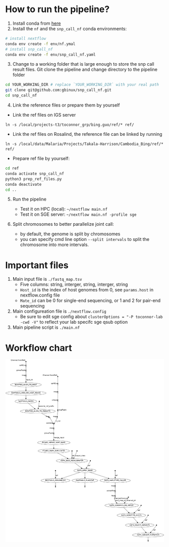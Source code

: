 # How to run the pipeline?

1. Install conda from [here](https://docs.conda.io/en/latest/miniconda.html)
2. Install the `nf` and the `snp_call_nf` conda environments:
```sh
# install nextflow
conda env create -f env/nf.ymal
# install snp_call_nf
conda env create -f env/snp_call_nf.yaml
```
3. Change to a working folder that is large enough to store the snp call result
files. Git clone the pipeline and change directory to the pipeline folder
```sh
cd YOUR_WORKING_DIR # replace `YOUR_WORKING_DIR` with your real path
git clone git@github.com:gbinux/snp_call_nf.git
cd snp_call_nf
```
4. Link the reference files or prepare them by yourself

- Link the ref files on IGS server
```
ln -s /local/projects-t3/toconnor_grp/bing.guo/ref/* ref/
```

- Link the ref files on Rosalind, the reference file can be linked by running
```
ln -s /local/data/Malaria/Projects/Takala-Harrison/Cambodia_Bing/ref/* ref/
```

- Prepare ref file by yourself:
```sh
cd ref
conda activate snp_call_nf
python3 prep_ref_files.py
conda deactivate
cd ..
```

5. Run the pipeline
    - Test it on HPC (local): `~/nextflow main.nf`
    - Test it on SGE server: `~/nextflow main.nf -profile sge`

6. Split chromosomes to better parallelize joint call:
    - by default, the genome is split by chromosomes
    - you can specify cmd line option `--split intervals` to split the chromosome into more 
    intervals.

# Important files

1. Main input file is `./fastq_map.tsv`
    - Five columns: string, interger, string, interger, string
    - `Host_id` is the index of host genomes from 0, see `params.host` in nextflow.config file
    - `Mate_id` can be 0 for single-end sequencing, or 1 and 2 for pair-end sequencing
2. Main configureation file is `./nextflow.config`
    - Be sure to edit sge config about `clusterOptions = "-P toconnor-lab -cwd -V"` to reflect your lab specifc sge qsub option
3. Main pipeline script is `./main.nf`

# Workflow chart

![flowchar](./flowchart.png)
